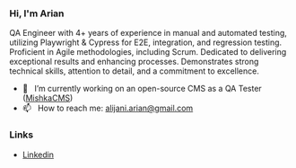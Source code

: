 ### Hi, I'm Arian
QA Engineer with 4+ years of experience in manual and automated testing, utilizing Playwright & Cypress for E2E, integration, and regression testing. Proficient in Agile methodologies, including Scrum. Dedicated to delivering exceptional results and enhancing processes. Demonstrates strong technical skills, attention to detail, and a commitment to excellence.


- 🔭 &nbsp; I’m currently working on an open-source CMS as a QA Tester ([MishkaCMS](https://github.com/mishka-group/mishka-cms))
- 📫 &nbsp; How to reach me: <alijani.arian@gmail.com>


### Links

* [Linkedin](https://www.linkedin.com/in/arian-alijani)
